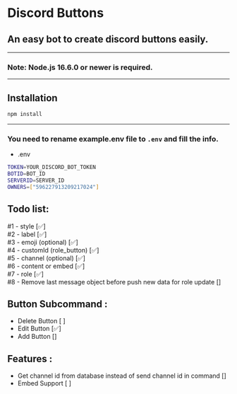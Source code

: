# Discord Buttons


## An easy bot to create discord buttons easily.

---
### Note: Node.js 16.6.0 or newer is required.
---

## Installation

```sh
npm install
```
---

### You need to rename example.env file to `.env` and fill the info.

- .env
```sh
TOKEN=YOUR_DISCORD_BOT_TOKEN
BOTID=BOT_ID
SERVERID=SERVER_ID
OWNERS=["596227913209217024"]
```

## Todo list:
#1 - style [✅]
<br>
#2 - label [✅]
<br>
#3 - emoji (optional) [✅]
<br>
#4 - customId (role_button) [✅]
<br>
#5 - channel (optional) [✅]
<br>
#6 - content or embed [✅]
<br>
#7 - role [✅]
<br>
#8 - Remove last message object before push new data for role update []

## Button Subcommand :
   - Delete Button [ ]
   - Edit Button [✅]
   - Add Button []

## Features :
   - Get channel id from database instead of send channel id in command []
   - Embed Support [ ]
